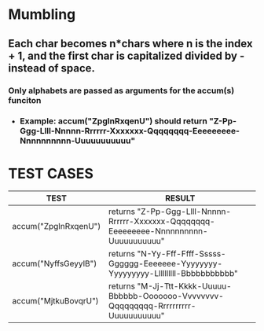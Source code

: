 # Mumbling

## Each char becomes n\*chars where n is the index + 1, and the first char is capitalized divided by - instead of space.

### Only alphabets are passed as arguments for the accum(s) funciton

- ### Example: accum("ZpglnRxqenU") should return "Z-Pp-Ggg-Llll-Nnnnn-Rrrrrr-Xxxxxxx-Qqqqqqqq-Eeeeeeeee-Nnnnnnnnnn-Uuuuuuuuuuu"

# TEST CASES

| TEST                 | RESULT                                                                                 |
| -------------------- | -------------------------------------------------------------------------------------- |
| accum("ZpglnRxqenU") | returns "Z-Pp-Ggg-Llll-Nnnnn-Rrrrrr-Xxxxxxx-Qqqqqqqq-Eeeeeeeee-Nnnnnnnnnn-Uuuuuuuuuuu" |
| accum("NyffsGeyylB") | returns "N-Yy-Fff-Ffff-Sssss-Gggggg-Eeeeeee-Yyyyyyyy-Yyyyyyyyy-Llllllllll-Bbbbbbbbbbb" |
| accum("MjtkuBovqrU") | returns "M-Jj-Ttt-Kkkk-Uuuuu-Bbbbbb-Ooooooo-Vvvvvvvv-Qqqqqqqqq-Rrrrrrrrrr-Uuuuuuuuuuu" |
